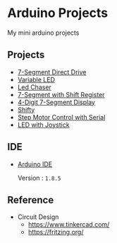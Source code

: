 # Arduino Projects

My mini arduino projects

## Projects
* [7-Segment Direct Drive](Projects/001/001.md)
* [Variable LED](Projects/002/002.md)
* [Led Chaser](Projects/003/003.md)
* [7-Segment with Shift Register](Projects/004/004.md)
* [4-Digit 7-Segment Display](Projects/005/005.md)
* [Shifty](Projects/006/006.md)
* [Step Motor Control with Serial](Projects/007/007.md)
* [LED with Joystick](Projects/008/008.md)

## IDE
* [Arduino IDE](https://www.arduino.cc/en/software)

  Version : `1.8.5`

## Reference
* Circuit Design
  * https://www.tinkercad.com/
  * https://fritzing.org/
